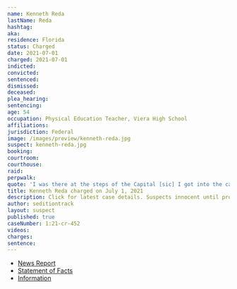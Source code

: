 ```yaml
---
name: Kenneth Reda
lastName: Reda
hashtag:
aka:
residence: Florida
status: Charged
date: 2021-07-01
charged: 2021-07-01
indicted:
convicted:
sentenced:
dismissed:
deceased:
plea_hearing:
sentencing:
age: 54
occupation: Physical Education Teacher, Viera High School
affiliations:
jurisdiction: Federal
image: /images/preview/kenneth-reda.jpg
suspect: kenneth-reda.jpg
booking:
courtroom:
courthouse:
raid:
perpwalk:
quote: 'I was there at the steps of the Capital [sic] I got into the capital [sic] building [...]'
title: Kenneth Reda charged on July 1, 2021
description: Click for latest case details. Suspects innocent until proven guilty.
author: seditiontrack
layout: suspect
published: true
caseNumber: 1:21-cr-452
videos:
charges:
sentence:
---
```

- [News Report](https://www.floridatoday.com/story/news/2021/07/06/viera-high-p-e-teacher-arrested-connection-jan-6-capital-riot/7881247002/)
- [Statement of Facts](https://www.justice.gov/usao-dc/case-multi-defendant/file/1408996/download)
- [Information](https://www.justice.gov/usao-dc/case-multi-defendant/file/1412846/download)
